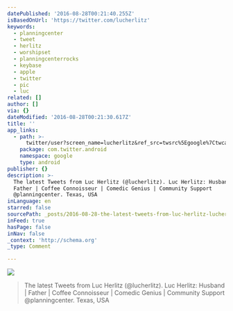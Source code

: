 ```yaml
---
datePublished: '2016-08-28T00:21:40.255Z'
isBasedOnUrl: 'https://twitter.com/lucherlitz'
keywords:
  - planningcenter
  - tweet
  - herlitz
  - worshipset
  - planningcenterrocks
  - keybase
  - apple
  - twitter
  - pic
  - luc
related: []
author: []
via: {}
dateModified: '2016-08-28T00:21:30.617Z'
title: ''
app_links:
  - path: >-
      twitter/user?screen_name=lucherlitz&ref_src=twsrc%5Egoogle%7Ctwcamp%5Eandroidseo%7Ctwgr%5Eprofile
    package: com.twitter.android
    namespace: google
    type: android
publisher: {}
description: >-
  The latest Tweets from Luc Herlitz (@lucherlitz). Luc Herlitz: Husband |
  Father | Coffee Connoisseur | Comedic Genius | Community Support
  @planningcenter. Texas, USA
inLanguage: en
starred: false
sourcePath: _posts/2016-08-28-the-latest-tweets-from-luc-herlitz-lucherlitz-luc-herlit.md
inFeed: true
hasPage: false
inNav: false
_context: 'http://schema.org'
_type: Comment

---
```

![](https://the-grid-user-content.s3-us-west-2.amazonaws.com/2732e962-719b-4f77-90c4-03155a47a200.jpg)

> The latest Tweets from Luc Herlitz (@lucherlitz). Luc Herlitz: Husband | Father | Coffee Connoisseur | Comedic Genius | Community Support @planningcenter. Texas, USA